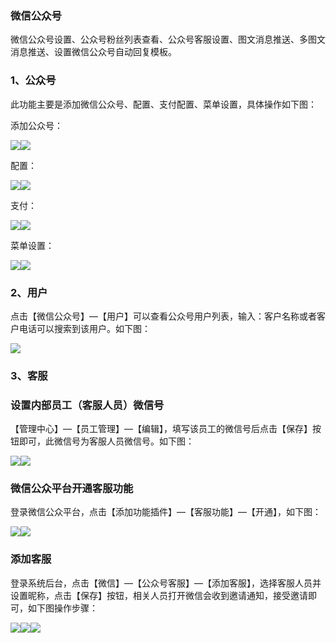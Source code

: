 ### 微信公众号

微信公众号设置、公众号粉丝列表查看、公众号客服设置、图文消息推送、多图文消息推送、设置微信公众号自动回复模板。

### 1、公众号

此功能主要是添加微信公众号、配置、支付配置、菜单设置，具体操作如下图：

添加公众号：

![](/assets/添加微信公众号01.jpg)![](/assets/添加微信公众号02.jpg)

配置：

![](/assets/微信公众号配置01.jpg)![](/assets/微信公众号支付02.jpg)

支付：

![](/assets/微信公众号支付01.png)![](/assets/微信公众号支付02.png)

菜单设置：

![](/assets/微信公众号菜单01.jpg)![](/assets/微信公众号菜单02.jpg)

### 2、用户

点击【微信公众号】—【用户】可以查看公众号用户列表，输入：客户名称或者客户电话可以搜索到该用户。如下图：

![](/assets/用户01.jpg)

### 3、客服

### 设置内部员工（客服人员）微信号

【管理中心】—【员工管理】—【编辑】，填写该员工的微信号后点击【保存】按钮即可，此微信号为客服人员微信号。如下图：

![](/assets/客服01.jpg)![](/assets/客服02.jpg)

### 微信公众平台开通客服功能

登录微信公众平台，点击【添加功能插件】—【客服功能】—【开通】，如下图：

![](/assets/添加功能插件.png)![](/assets/添加客服功能.jpg)

### 添加客服

登录系统后台，点击【微信】—【公众号客服】—【添加客服】，选择客服人员并设置昵称，点击【保存】按钮，相关人员打开微信会收到邀请通知，接受邀请即可，如下图操作步骤：

![](/assets/添加客服01.jpg)![](/assets/添加客服02.jpg)![](/assets/w.jpg)



